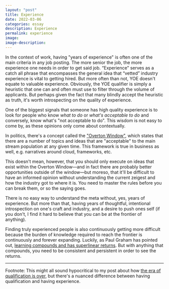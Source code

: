 ```yaml
---
layout: "post"
title: Experience
date: 2022-03-06
categories: essay
description: Experience
permalink: experience
image:
image-description:
---
```


In the context of work, having "years of experience" is often one of the main criteria in any job posting. The more senior the job, the more experience one needs in order to get said job. “Experience” serves as a catch all phrase that encompasses the general idea that “vetted” industry experience is vital to getting hired. But more often than not, YOE doesn't equate to valuable experience. Obviously, the YOE qualifier is simply a heuristic that one can and often must use to filter through the volume of applicants. But perhaps given the fact that many blindly accept the heuristic as truth, it's worth introspecting on the quality of experience.

One of the biggest signals that someone has high quality experience is to look for people who know *what to do* or *what's acceptable to do* and conversely, know what's "not acceptable to do". This wisdom is not easy to come by, as these opinions only come about contextually.

In politics, there's a concept called the ["Overton Window"](https://www.mackinac.org/OvertonWindow), which states that there are a number of topics and ideas that are "acceptable" to the main stream population at any given time. This framework is true in business as well, e.g. narratives around cloud, frameworks, etc. 

This doesn't mean, however, that you should only execute on ideas that exist within the Overton Window—and in fact there are probably better opportunities outside of the window—but moreso, that it'll be difficult to have an informed opinion without understanding the current zeigest and how the industry got to where it is. You need to master the rules before you can break them, or so the saying goes.

There is no easy way to understand the meta without, yes, years of experience. But more than that, having years of thoughtful, intentional introspection on one's craft and industry, and a desire to push ones self (if you don't, I find it hard to believe that you can be at the frontier of anything).

Finding truly experienced people is also continuously getting more difficult because the burden of knowledge required to reach the frontier is continuously and forever expanding. Luckily, as Paul Graham has pointed out, [learning compounds and has superlinear returns](http://paulgraham.com/superlinear.html). But with anything that compounds, you need to be consistent and persistent in order to see the returns.

---
Footnote: This might all sound hypocritical to my post about how [the era of qualification is over](/_posts/essay/2023-01-29-era-of-qualification-is-over.markdown), but there's a nuanced difference between having qualification and having experience.